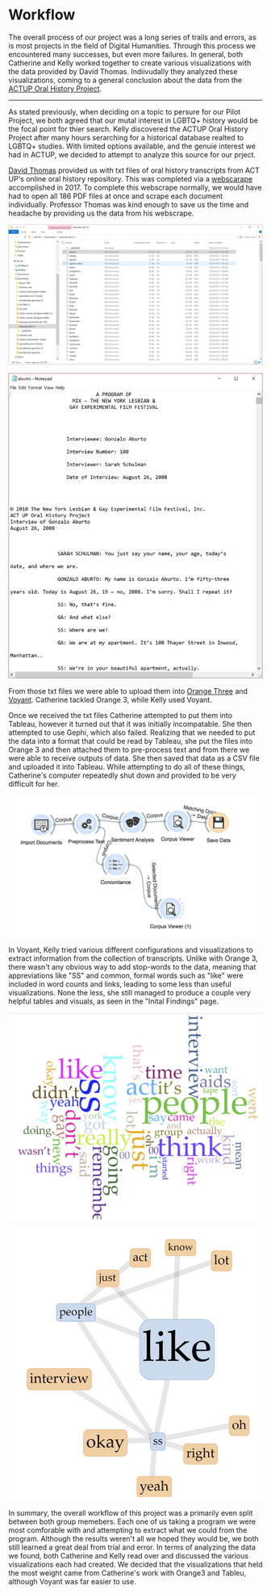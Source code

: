 # Workflow


The overall process of our project was a long series of trails and errors, as is most projects in the field of Digital Humanities. Through this process we encountered many successes, but even more failures. In general, both Catherine and Kelly worked together to create various visualizations with the data provided by David Thomas. Indiivudally they analyzed these visualizations, coming to a general conclusion about the data from the [ACTUP Oral History Project](http://actuporalhistory.org/index1.html).

---

As stated previously, when deciding on a topic to persure for our  Pilot Project, we both agreed that our mutal interest in LGBTQ+ history would be the focal point for thier search. Kelly discovered the ACTUP Oral History Project after many hours serarching for a historical database realted to LGBTQ+ studies. With limited options available, and the genuie interest we had in ACTUP, we decided to attempt to  analyze this source for our prject.

[David Thomas](http://theportus.com) provided us with txt files of oral history transcripts from ACT UP's online oral history repository. This was completed via a [webscarape](http://webscraper.io/) accomplished in 2017. To complete this  webscrape normally, we would have had to open all 186 PDF files at once and scrape each document individually. Professor Thomas was kind enough to save us the time and headache by providing us the data from his webscrape.

![image](imgs/w1.PNG)

![image](imgs/w2.PNG)

From those txt files we were able to upload them into [Orange Three](https://orange.biolab.si) and [Voyant](http://voyant-tools.org/). Catherine tackled Orange 3, while Kelly used Voyant.

Once we received the txt files Catherine attempted to put them into Tableau, however it turned out that it was initially incompatable. She then attempted to use Gephi, which also failed. Realizing that we needed to put the data into a format that could be read by Tableau, she put the files into Orange 3 and then attached them to pre-process text and from there we were able to receive outputs of data. She then saved that data as a CSV file and uploaded it into Tableau. While attempting to do all of these things, Catherine's computer repeatedly shut down and provided to be very difficult for her.

![image](imgs/w3.PNG)

In Voyant, Kelly tried various different configurations and visualizations to extract information from the collection of transcripts. Unlike with Orange 3, there wasn't any obvious way to add stop-words to the data, meaning that appreviations like "SS" and common, formal words such as "like" were included in word  counts and links, leading to  some less than useful visualizations. None the less, she still managed to produce a couple very helpful tables and visuals, as seen in the "Inital Findings" page.

![image](imgs/v4.PNG)

![image](imgs/v5.PNG)

In summary, the overall workflow of this project was a primarily even split between both group memebers. Each one of us taking a program we were most comforable with and attempting to extract what we could from the program. Although the results weren't all  we hoped they would be, we both still learned a great deal from trial and error. In terms of analyzing the data we found, both Catherine and Kelly read over and discussed the various visualizations each had created. We decided that the visualizations that held the most weight came from Catherine's work with Orange3 and Tableu, although Voyant was far easier to use. 


